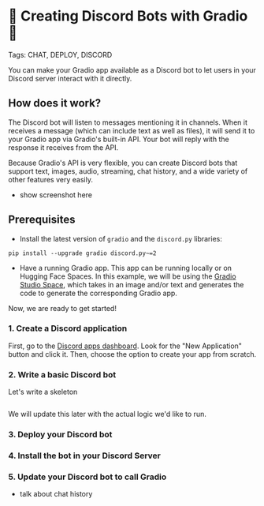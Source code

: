 # 🚀 Creating Discord Bots with Gradio 🚀

Tags: CHAT, DEPLOY, DISCORD

You can make your Gradio app available as a Discord bot to let users in your Discord server interact with it directly. 

## How does it work?

The Discord bot will listen to messages mentioning it in channels. When it receives a message (which can include text as well as files), it will send it to your Gradio app via Gradio's built-in API. Your bot will reply with the response it receives from the API. 

Because Gradio's API is very flexible, you can create Discord bots that support text, images, audio, streaming, chat history, and a wide variety of other features very easily. 

* show screenshot here
![]()

## Prerequisites

* Install the latest version of `gradio` and the `discord.py` libraries:

```
pip install --upgrade gradio discord.py~=2
```
* Have a running Gradio app. This app can be running locally or on Hugging Face Spaces. In this example, we will be using the [Gradio Studio Space](), which takes in an image and/or text and generates the code to generate the corresponding Gradio app.

Now, we are ready to get started!


### 1. Create a Discord application

First, go to the [Discord apps dashboard](https://discord.com/developers/applications). Look for the "New Application" button and click it. Then, choose the option to create your app from scratch.




### 2. Write a basic Discord bot

Let's write a skeleton 

```python

```

We will update this later with the actual logic we'd like to run.

### 3. Deploy your Discord bot


### 4. Install the bot in your Discord Server

### 5. Update your Discord bot to call Gradio

* talk about chat history
